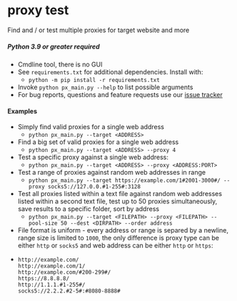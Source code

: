# proxy test
Find and / or test multiple proxies for target website and more

##### Python 3.9 or greater required
- Cmdline tool, there is no GUI
- See `requirements.txt` for additional dependencies. Install with:
  - `python -m pip install -r requirements.txt`
- Invoke `python px_main.py --help` to list possible arguments
- For bug reports, questions and feature requests use our [issue tracker](https://github.com/trickerer01/proxy_test/issues)

#### Examples
- Simply find valid proxies for a single web address
  - `python px_main.py --target <ADDRESS>`
- Find a big set of valid proxies for a single web address
  - `python px_main.py --target <ADDRESS> --proxy 4`
- Test a specific proxy against a single web address:
  - `python px_main.py --target <ADDRESS> --proxy <ADDRESS:PORT>`
- Test a range of proxies against random web addresses in range
  - `python px_main.py --target https://example.com/1#2001-3000#/ --proxy socks5://127.0.0.#1-255#:3128`
- Test all proxies listed within a text file against random web addresses listed within a second text file, test up to 50 proxies simultaneously, save results to a specific folder, sort by address
  - `python px_main.py --target <FILEPATH> --proxy <FILEPATH> --pool-size 50 --dest <DIRPATH> --order address`
- File format is uniform - every address or range is separed by a newline, range size is limited to `1000`, the only difference is proxy type can be either `http` or `socks5` and web address can be either `http` or `https`:
- ```text
  http://example.com/
  http://example.com/1/
  http://example.com/#200-299#/
  https://8.8.8.8/
  http://1.1.1.#1-255#/
  socks5://2.2.2.#2-5#:#8080-8888#
  ```
